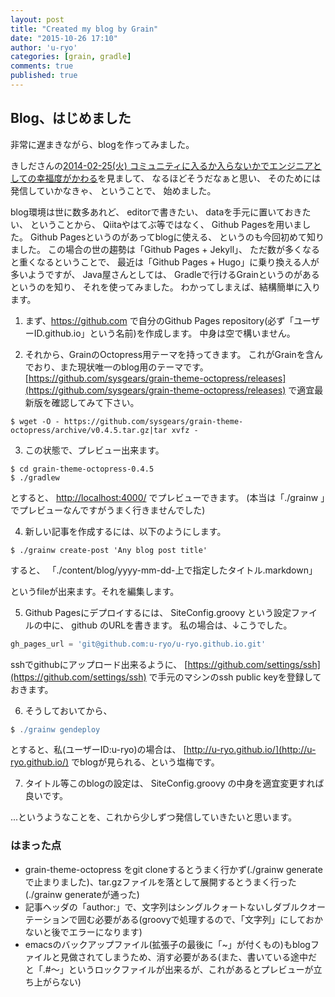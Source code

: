 ```yaml
---
layout: post
title: "Created my blog by Grain"
date: "2015-10-26 17:10"
author: 'u-ryo'
categories: [grain, gradle]
comments: true
published: true
---
```

## Blog、はじめました

非常に遅まきながら、blogを作ってみました。

きしださんの[2014-02-25(火) コミュニティに入るか入らないかでエンジニアとしての幸福度がかわる](http://d.hatena.ne.jp/nowokay/20140225)を見まして、
なるほどそうだなぁと思い、
そのためには発信していかなきゃ、
ということで、
始めました。

blog環境は世に数多あれど、
editorで書きたい、
dataを手元に置いておきたい、
ということから、
Qiitaやはてぶ等ではなく、
Github Pagesを用いました。
Github Pagesというのがあってblogに使える、
というのも今回初めて知りました。
この場合の世の趨勢は「Github Pages + Jekyll」、
ただ数が多くなると重くなるということで、
最近は「Github Pages + Hugo」に乗り換える人が多いようですが、
Java屋さんとしては、
Gradleで行けるGrainというのがあるというのを知り、
それを使ってみました。
わかってしまえば、結構簡単に入ります。

1. まず、https://github.com で自分のGithub Pages repository(必ず「ユーザーID.github.io」という名前)を作成します。
中身は空で構いません。

2. それから、GrainのOctopress用テーマを持ってきます。
これがGrainを含んでおり、また現状唯一のblog用のテーマです。
[https://github.com/sysgears/grain-theme-octopress/releases](https://github.com/sysgears/grain-theme-octopress/releases)
で適宜最新版を確認してみて下さい。
```
$ wget -O - https://github.com/sysgears/grain-theme-octopress/archive/v0.4.5.tar.gz|tar xvfz -
```

3. この状態で、プレビュー出来ます。
```
$ cd grain-theme-octopress-0.4.5
$ ./gradlew
```
とすると、
[http://localhost:4000/](http://localhost:4000/)
でプレビューできます。
(本当は「./grainw 」でプレビューなんですがうまく行きませんでした)

4. 新しい記事を作成するには、以下のようにします。
```
$ ./grainw create-post 'Any blog post title'
```
すると、
「./content/blog/yyyy-mm-dd-上で指定したタイトル.markdown」

というfileが出来ます。それを編集します。

5. Github Pagesにデプロイするには、
SiteConfig.groovy という設定ファイルの中に、
github のURLを書きます。
私の場合は、↓こうでした。
```groovy
gh_pages_url = 'git@github.com:u-ryo/u-ryo.github.io.git'
```
sshでgithubにアップロード出来るように、
[https://github.com/settings/ssh](https://github.com/settings/ssh)
で手元のマシンのssh public keyを登録しておきます。

6. そうしておいてから、
```groovy
$ ./grainw gendeploy
```
とすると、私(ユーザーID:u-ryo)の場合は、
[http://u-ryo.github.io/](http://u-ryo.github.io/)
でblogが見られる、という塩梅です。

7. タイトル等このblogの設定は、
SiteConfig.groovy の中身を適宜変更すれば良いです。

...というようなことを、これから少しずつ発信していきたいと思います。

### はまった点

* grain-theme-octopress をgit cloneするとうまく行かず(./grainw generateで止まりました)、tar.gzファイルを落として展開するとうまく行った(./grainw generateが通った)
* 記事ヘッダの「author:」で、文字列はシングルクォートないしダブルクオーテーションで囲む必要がある(groovyで処理するので、「文字列」にしておかないと後でエラーになります)
* emacsのバックアップファイル(拡張子の最後に「~」が付くもの)もblogファイルと見做されてしまうため、消す必要がある(また、書いている途中だと「.#〜」というロックファイルが出来るが、これがあるとプレビューが立ち上がらない)
